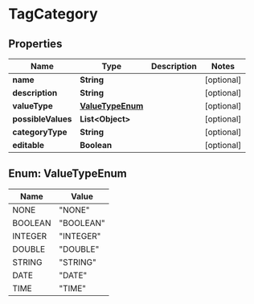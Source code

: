 

# TagCategory


## Properties

| Name | Type | Description | Notes |
|------------ | ------------- | ------------- | -------------|
|**name** | **String** |  |  [optional] |
|**description** | **String** |  |  [optional] |
|**valueType** | [**ValueTypeEnum**](#ValueTypeEnum) |  |  [optional] |
|**possibleValues** | **List&lt;Object&gt;** |  |  [optional] |
|**categoryType** | **String** |  |  [optional] |
|**editable** | **Boolean** |  |  [optional] |



## Enum: ValueTypeEnum

| Name | Value |
|---- | -----|
| NONE | &quot;NONE&quot; |
| BOOLEAN | &quot;BOOLEAN&quot; |
| INTEGER | &quot;INTEGER&quot; |
| DOUBLE | &quot;DOUBLE&quot; |
| STRING | &quot;STRING&quot; |
| DATE | &quot;DATE&quot; |
| TIME | &quot;TIME&quot; |



